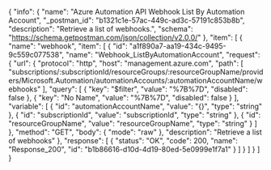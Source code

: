 {
  "info": {
    "name": "Azure Automation API Webhook List By Automation Account",
    "_postman_id": "b1321c1e-57ac-449c-ad3c-57191c853b8b",
    "description": "Retrieve a list of webhooks.",
    "schema": "https://schema.getpostman.com/json/collection/v2.0.0/"
  },
  "item": [
    {
      "name": "webhook",
      "item": [
        {
          "id": "a1f890a7-aa19-434c-9495-9c559c077538",
          "name": "Webhook_ListByAutomationAccount",
          "request": {
            "url": {
              "protocol": "http",
              "host": "management.azure.com",
              "path": [
                "subscriptions/:subscriptionId/resourceGroups/:resourceGroupName/providers/Microsoft.Automation/automationAccounts/:automationAccountName/webhooks"
              ],
              "query": [
                {
                  "key": "$filter",
                  "value": "%7B%7D",
                  "disabled": false
                },
                {
                  "key": "No Name",
                  "value": "%7B%7D",
                  "disabled": false
                }
              ],
              "variable": [
                {
                  "id": "automationAccountName",
                  "value": "{}",
                  "type": "string"
                },
                {
                  "id": "subscriptionId",
                  "value": "subscriptionId",
                  "type": "string"
                },
                {
                  "id": "resourceGroupName",
                  "value": "resourceGroupName",
                  "type": "string"
                }
              ]
            },
            "method": "GET",
            "body": {
              "mode": "raw"
            },
            "description": "Retrieve a list of webhooks"
          },
          "response": [
            {
              "status": "OK",
              "code": 200,
              "name": "Response_200",
              "id": "b1b86616-d10d-4d19-80ed-5e0999e1f7a1"
            }
          ]
        }
      ]
    }
  ]
}
